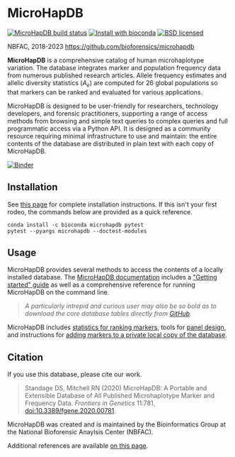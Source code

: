 # MicroHapDB

[![MicroHapDB build status][cibadge]](https://github.com/bioforensics/MicroHapDB/actions)
[![Install with bioconda][condabadge]](http://bioconda.github.io/recipes/microhapdb/README.html)
[![BSD licensed][licensebadge]](https://github.com/bioforensics/MicroHapDB/blob/master/LICENSE.txt)

NBFAC, 2018-2023
https://github.com/bioforensics/microhapdb

**MicroHapDB** is a comprehensive catalog of human microhaplotype variation.
The database integrates marker and population frequency data from numerous published research articles.
Allele frequency estimates and allelic diversity statistics ($A_e$) are computed for 26 global populations so that markers can be ranked and evaluated for various applications.

MicroHapDB is designed to be user-friendly for researchers, technology developers, and forensic practitioners, supporting a range of access methods from browsing and simple text queries to complex queries and full programmatic access via a Python API.
It is designed as a community resource requiring minimal infrastructure to use and maintain: the entire contents of the database are distributed in plain text with each copy of MicroHapDB.

[![Binder](https://mybinder.org/badge_logo.svg)](https://mybinder.org/v2/gh/bioforensics/MicroHapDB/master?labpath=binder%2Fdemo_v0.9.ipynb)


## Installation

See [this page](https://microhapdb.readthedocs.io/en/latest/install.html) for complete installation instructions.
If this isn't your first rodeo, the commands below are provided as a quick reference.

```
conda install -c bioconda microhapdb pytest
pytest --pyargs microhapdb --doctest-modules
```

## Usage

MicroHapDB provides several methods to access the contents of a locally installed database.
The [MicroHapDB documentation](https://microhapdb.readthedocs.io/) includes a ["Getting started" guide](https://microhapdb.readthedocs.io/en/latest/starting.html) as well as a comprehensive reference for running MicroHapDB on the command line.

> *A particularly intrepid and curious user may also be so bold as to download the core database tables directly from [GitHub](https://github.com/bioforensics/MicroHapDB/tree/master/microhapdb/data).*

MicroHapDB includes [statistics for ranking markers](https://microhapdb.readthedocs.io/en/latest/ranking.html), tools for [panel design](targets), and instructions for [adding markers to a private local copy of the database](https://microhapdb.readthedocs.io/en/latest/extending.html).


## Citation

If you use this database, please cite our work.

> Standage DS,  Mitchell RN (2020) MicroHapDB: A Portable and Extensible Database of All Published Microhaplotype Marker and Frequency Data. *Frontiers in Genetics* 11:781, [doi:10.3389/fgene.2020.00781](https://doi.org/10.3389/fgene.2020.00781).

MicroHapDB was created and is maintained by the Bioinformatics Group at the National Bioforensic Anaylsis Center (NBFAC).

Additional references are available [on this page](https://microhapdb.readthedocs.io/en/latest/install.html).


[alfred]: https://alfred.med.yale.edu/alfred/alfredDataDownload.asp
[Pandas]: https://pandas.pydata.org
[cibadge]: https://github.com/bioforensics/MicroHapDB/workflows/CI%20Build/badge.svg
[pypibadge]: https://img.shields.io/pypi/v/microhapdb.svg
[condabadge]: https://img.shields.io/badge/install%20with-bioconda-brightgreen.svg
[licensebadge]: https://img.shields.io/badge/license-BSD-blue.svg
